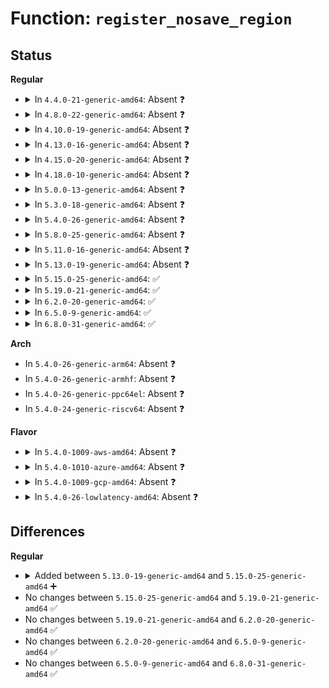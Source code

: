 # Function: <code>register_nosave_region</code>

## Status
<b>Regular</b>
<ul>
<li>
<details>
<summary>In <code>4.4.0-21-generic-amd64</code>: Absent ❓</summary>

```json
{
  "name": "register_nosave_region",
  "collision_type": "Static Duplication",
  "inline_type": "Full",
  "funcs": [
    {
      "addr": 18446744071595000100,
      "name": "register_nosave_region",
      "external": false,
      "loc": "include/linux/suspend.h:368",
      "file": "arch/x86/kernel/e820.c",
      "inline": "declared, inlined",
      "caller_inline": [
        "arch/x86/kernel/e820.c:e820_mark_nosave_regions",
        "arch/x86/kernel/e820.c:e820_mark_nosave_regions"
      ],
      "caller_func": []
    },
    {
      "addr": 18446744071595057249,
      "name": "register_nosave_region",
      "external": false,
      "loc": "include/linux/suspend.h:368",
      "file": "arch/x86/kernel/aperture_64.c",
      "inline": "declared, inlined",
      "caller_inline": [
        "arch/x86/kernel/aperture_64.c:gart_iommu_hole_init"
      ],
      "caller_func": []
    }
  ],
  "symbols": []
}
```
</details>
</li>
<li>
<details>
<summary>In <code>4.8.0-22-generic-amd64</code>: Absent ❓</summary>

```json
{
  "name": "register_nosave_region",
  "collision_type": "Static Duplication",
  "inline_type": "Full",
  "funcs": [
    {
      "addr": 18446744071595163634,
      "name": "register_nosave_region",
      "external": false,
      "loc": "include/linux/suspend.h:367",
      "file": "arch/x86/kernel/e820.c",
      "inline": "declared, inlined",
      "caller_inline": [
        "arch/x86/kernel/e820.c:e820_mark_nosave_regions",
        "arch/x86/kernel/e820.c:e820_mark_nosave_regions"
      ],
      "caller_func": []
    },
    {
      "addr": 18446744071595222946,
      "name": "register_nosave_region",
      "external": false,
      "loc": "include/linux/suspend.h:367",
      "file": "arch/x86/kernel/aperture_64.c",
      "inline": "declared, inlined",
      "caller_inline": [
        "arch/x86/kernel/aperture_64.c:gart_iommu_hole_init"
      ],
      "caller_func": []
    }
  ],
  "symbols": []
}
```
</details>
</li>
<li>
<details>
<summary>In <code>4.10.0-19-generic-amd64</code>: Absent ❓</summary>

```json
{
  "name": "register_nosave_region",
  "collision_type": "Static Duplication",
  "inline_type": "Full",
  "funcs": [
    {
      "addr": 18446744071595406387,
      "name": "register_nosave_region",
      "external": false,
      "loc": "include/linux/suspend.h:369",
      "file": "arch/x86/kernel/e820.c",
      "inline": "declared, inlined",
      "caller_inline": [
        "arch/x86/kernel/e820.c:e820_mark_nosave_regions",
        "arch/x86/kernel/e820.c:e820_mark_nosave_regions"
      ],
      "caller_func": []
    },
    {
      "addr": 18446744071595466021,
      "name": "register_nosave_region",
      "external": false,
      "loc": "include/linux/suspend.h:369",
      "file": "arch/x86/kernel/aperture_64.c",
      "inline": "declared, inlined",
      "caller_inline": [
        "arch/x86/kernel/aperture_64.c:gart_iommu_hole_init"
      ],
      "caller_func": []
    }
  ],
  "symbols": []
}
```
</details>
</li>
<li>
<details>
<summary>In <code>4.13.0-16-generic-amd64</code>: Absent ❓</summary>

```json
{
  "name": "register_nosave_region",
  "collision_type": "Static Duplication",
  "inline_type": "Full",
  "funcs": [
    {
      "addr": 18446744071596325911,
      "name": "register_nosave_region",
      "external": false,
      "loc": "include/linux/suspend.h:371",
      "file": "arch/x86/kernel/e820.c",
      "inline": "declared, inlined",
      "caller_inline": [
        "arch/x86/kernel/e820.c:e820__register_nosave_regions",
        "arch/x86/kernel/e820.c:e820__register_nosave_regions"
      ],
      "caller_func": []
    },
    {
      "addr": 18446744071596387212,
      "name": "register_nosave_region",
      "external": false,
      "loc": "include/linux/suspend.h:371",
      "file": "arch/x86/kernel/aperture_64.c",
      "inline": "declared, inlined",
      "caller_inline": [
        "arch/x86/kernel/aperture_64.c:gart_iommu_hole_init"
      ],
      "caller_func": []
    }
  ],
  "symbols": []
}
```
</details>
</li>
<li>
<details>
<summary>In <code>4.15.0-20-generic-amd64</code>: Absent ❓</summary>

```json
{
  "name": "register_nosave_region",
  "collision_type": "Static Duplication",
  "inline_type": "Full",
  "funcs": [
    {
      "addr": 18446744071602643949,
      "name": "register_nosave_region",
      "external": false,
      "loc": "include/linux/suspend.h:375",
      "file": "arch/x86/kernel/e820.c",
      "inline": "declared, inlined",
      "caller_inline": [
        "arch/x86/kernel/e820.c:e820__register_nosave_regions",
        "arch/x86/kernel/e820.c:e820__register_nosave_regions"
      ],
      "caller_func": []
    },
    {
      "addr": 18446744071602705731,
      "name": "register_nosave_region",
      "external": false,
      "loc": "include/linux/suspend.h:375",
      "file": "arch/x86/kernel/aperture_64.c",
      "inline": "declared, inlined",
      "caller_inline": [
        "arch/x86/kernel/aperture_64.c:gart_iommu_hole_init"
      ],
      "caller_func": []
    }
  ],
  "symbols": []
}
```
</details>
</li>
<li>
<details>
<summary>In <code>4.18.0-10-generic-amd64</code>: Absent ❓</summary>

```json
{
  "name": "register_nosave_region",
  "collision_type": "Static Duplication",
  "inline_type": "Full",
  "funcs": [
    {
      "addr": 18446744071602813630,
      "name": "register_nosave_region",
      "external": false,
      "loc": "include/linux/suspend.h:375",
      "file": "arch/x86/kernel/e820.c",
      "inline": "declared, inlined",
      "caller_inline": [
        "arch/x86/kernel/e820.c:e820__register_nosave_regions",
        "arch/x86/kernel/e820.c:e820__register_nosave_regions"
      ],
      "caller_func": []
    },
    {
      "addr": 18446744071602878289,
      "name": "register_nosave_region",
      "external": false,
      "loc": "include/linux/suspend.h:375",
      "file": "arch/x86/kernel/aperture_64.c",
      "inline": "declared, inlined",
      "caller_inline": [
        "arch/x86/kernel/aperture_64.c:gart_iommu_hole_init"
      ],
      "caller_func": []
    }
  ],
  "symbols": []
}
```
</details>
</li>
<li>
<details>
<summary>In <code>5.0.0-13-generic-amd64</code>: Absent ❓</summary>

```json
{
  "name": "register_nosave_region",
  "collision_type": "Static Duplication",
  "inline_type": "Full",
  "funcs": [
    {
      "addr": 18446744071604608677,
      "name": "register_nosave_region",
      "external": false,
      "loc": "include/linux/suspend.h:377",
      "file": "arch/x86/kernel/e820.c",
      "inline": "declared, inlined",
      "caller_inline": [
        "arch/x86/kernel/e820.c:e820__register_nosave_regions",
        "arch/x86/kernel/e820.c:e820__register_nosave_regions"
      ],
      "caller_func": []
    },
    {
      "addr": 18446744071604675411,
      "name": "register_nosave_region",
      "external": false,
      "loc": "include/linux/suspend.h:377",
      "file": "arch/x86/kernel/aperture_64.c",
      "inline": "declared, inlined",
      "caller_inline": [
        "arch/x86/kernel/aperture_64.c:gart_iommu_hole_init"
      ],
      "caller_func": []
    }
  ],
  "symbols": []
}
```
</details>
</li>
<li>
<details>
<summary>In <code>5.3.0-18-generic-amd64</code>: Absent ❓</summary>

```json
{
  "name": "register_nosave_region",
  "collision_type": "Static Duplication",
  "inline_type": "Full",
  "funcs": [
    {
      "addr": 18446744071604704205,
      "name": "register_nosave_region",
      "external": false,
      "loc": "include/linux/suspend.h:430",
      "file": "arch/x86/kernel/e820.c",
      "inline": "declared, inlined",
      "caller_inline": [
        "arch/x86/kernel/e820.c:e820__register_nosave_regions",
        "arch/x86/kernel/e820.c:e820__register_nosave_regions"
      ],
      "caller_func": []
    },
    {
      "addr": 18446744071604774456,
      "name": "register_nosave_region",
      "external": false,
      "loc": "include/linux/suspend.h:430",
      "file": "arch/x86/kernel/aperture_64.c",
      "inline": "declared, inlined",
      "caller_inline": [
        "arch/x86/kernel/aperture_64.c:gart_iommu_hole_init"
      ],
      "caller_func": []
    }
  ],
  "symbols": []
}
```
</details>
</li>
<li>
<details>
<summary>In <code>5.4.0-26-generic-amd64</code>: Absent ❓</summary>

```json
{
  "name": "register_nosave_region",
  "collision_type": "Static Duplication",
  "inline_type": "Full",
  "funcs": [
    {
      "addr": 18446744071604716593,
      "name": "register_nosave_region",
      "external": false,
      "loc": "include/linux/suspend.h:432",
      "file": "arch/x86/kernel/e820.c",
      "inline": "declared, inlined",
      "caller_inline": [
        "arch/x86/kernel/e820.c:e820__register_nosave_regions",
        "arch/x86/kernel/e820.c:e820__register_nosave_regions"
      ],
      "caller_func": []
    },
    {
      "addr": 18446744071604800258,
      "name": "register_nosave_region",
      "external": false,
      "loc": "include/linux/suspend.h:432",
      "file": "arch/x86/kernel/aperture_64.c",
      "inline": "declared, inlined",
      "caller_inline": [
        "arch/x86/kernel/aperture_64.c:gart_iommu_hole_init"
      ],
      "caller_func": []
    }
  ],
  "symbols": []
}
```
</details>
</li>
<li>
<details>
<summary>In <code>5.8.0-25-generic-amd64</code>: Absent ❓</summary>

```json
{
  "name": "register_nosave_region",
  "collision_type": "Static Duplication",
  "inline_type": "Full",
  "funcs": [
    {
      "addr": 18446744071609063775,
      "name": "register_nosave_region",
      "external": false,
      "loc": "include/linux/suspend.h:434",
      "file": "arch/x86/kernel/e820.c",
      "inline": "declared, inlined",
      "caller_inline": [
        "arch/x86/kernel/e820.c:e820__register_nosave_regions",
        "arch/x86/kernel/e820.c:e820__register_nosave_regions"
      ],
      "caller_func": []
    },
    {
      "addr": 18446744071609140703,
      "name": "register_nosave_region",
      "external": false,
      "loc": "include/linux/suspend.h:434",
      "file": "arch/x86/kernel/aperture_64.c",
      "inline": "declared, inlined",
      "caller_inline": [
        "arch/x86/kernel/aperture_64.c:allocate_aperture"
      ],
      "caller_func": []
    }
  ],
  "symbols": []
}
```
</details>
</li>
<li>
<details>
<summary>In <code>5.11.0-16-generic-amd64</code>: Absent ❓</summary>

```json
{
  "name": "register_nosave_region",
  "collision_type": "Static Duplication",
  "inline_type": "Full",
  "funcs": [
    {
      "addr": 18446744071612127151,
      "name": "register_nosave_region",
      "external": false,
      "loc": "include/linux/suspend.h:434",
      "file": "arch/x86/kernel/e820.c",
      "inline": "declared, inlined",
      "caller_inline": [
        "arch/x86/kernel/e820.c:e820__register_nosave_regions",
        "arch/x86/kernel/e820.c:e820__register_nosave_regions"
      ],
      "caller_func": []
    },
    {
      "addr": 18446744071612210752,
      "name": "register_nosave_region",
      "external": false,
      "loc": "include/linux/suspend.h:434",
      "file": "arch/x86/kernel/aperture_64.c",
      "inline": "declared, inlined",
      "caller_inline": [
        "arch/x86/kernel/aperture_64.c:allocate_aperture"
      ],
      "caller_func": []
    }
  ],
  "symbols": []
}
```
</details>
</li>
<li>
<details>
<summary>In <code>5.13.0-19-generic-amd64</code>: Absent ❓</summary>

```json
{
  "name": "register_nosave_region",
  "collision_type": "Static Duplication",
  "inline_type": "Full",
  "funcs": [
    {
      "addr": 18446744071614267075,
      "name": "register_nosave_region",
      "external": false,
      "loc": "include/linux/suspend.h:434",
      "file": "arch/x86/kernel/e820.c",
      "inline": "declared, inlined",
      "caller_inline": [
        "arch/x86/kernel/e820.c:e820__register_nosave_regions",
        "arch/x86/kernel/e820.c:e820__register_nosave_regions"
      ],
      "caller_func": []
    },
    {
      "addr": 18446744071614354295,
      "name": "register_nosave_region",
      "external": false,
      "loc": "include/linux/suspend.h:434",
      "file": "arch/x86/kernel/aperture_64.c",
      "inline": "declared, inlined",
      "caller_inline": [
        "arch/x86/kernel/aperture_64.c:gart_iommu_hole_init"
      ],
      "caller_func": []
    }
  ],
  "symbols": []
}
```
</details>
</li>
<li>
<details>
<summary>In <code>5.15.0-25-generic-amd64</code>: ✅</summary>

```c
void register_nosave_region(long unsigned int start_pfn, long unsigned int end_pfn)
```

```json
{
  "name": "register_nosave_region",
  "collision_type": "Unique Global",
  "inline_type": "No",
  "funcs": [
    {
      "addr": 18446744071615327509,
      "name": "register_nosave_region",
      "external": true,
      "loc": "kernel/power/snapshot.c:981",
      "file": "kernel/power/snapshot.c",
      "inline": "seen, unknown",
      "caller_inline": [],
      "caller_func": [
        "arch/x86/kernel/e820.c:e820__register_nosave_regions",
        "arch/x86/kernel/e820.c:e820__register_nosave_regions",
        "arch/x86/kernel/aperture_64.c:gart_iommu_hole_init"
      ]
    }
  ],
  "symbols": [
    {
      "addr": 18446744071615327509,
      "name": "register_nosave_region",
      "section": ".init.text",
      "bind": "STB_GLOBAL",
      "size": 182
    }
  ]
}
```
</details>
</li>
<li>
<details>
<summary>In <code>5.19.0-21-generic-amd64</code>: ✅</summary>

```c
void register_nosave_region(long unsigned int start_pfn, long unsigned int end_pfn)
```

```json
{
  "name": "register_nosave_region",
  "collision_type": "Unique Global",
  "inline_type": "No",
  "funcs": [
    {
      "addr": 18446744071617110775,
      "name": "register_nosave_region",
      "external": true,
      "loc": "kernel/power/snapshot.c:985",
      "file": "kernel/power/snapshot.c",
      "inline": "seen, unknown",
      "caller_inline": [],
      "caller_func": [
        "arch/x86/kernel/e820.c:e820__register_nosave_regions",
        "arch/x86/kernel/e820.c:e820__register_nosave_regions",
        "arch/x86/kernel/aperture_64.c:gart_iommu_hole_init"
      ]
    }
  ],
  "symbols": [
    {
      "addr": 18446744071617110775,
      "name": "register_nosave_region",
      "section": ".init.text",
      "bind": "STB_GLOBAL",
      "size": 216
    }
  ]
}
```
</details>
</li>
<li>
<details>
<summary>In <code>6.2.0-20-generic-amd64</code>: ✅</summary>

```c
void register_nosave_region(long unsigned int start_pfn, long unsigned int end_pfn)
```

```json
{
  "name": "register_nosave_region",
  "collision_type": "Unique Global",
  "inline_type": "No",
  "funcs": [
    {
      "addr": 18446744071627776336,
      "name": "register_nosave_region",
      "external": true,
      "loc": "kernel/power/snapshot.c:985",
      "file": "kernel/power/snapshot.c",
      "inline": "seen, unknown",
      "caller_inline": [],
      "caller_func": [
        "arch/x86/kernel/e820.c:e820__register_nosave_regions",
        "arch/x86/kernel/e820.c:e820__register_nosave_regions",
        "arch/x86/kernel/aperture_64.c:gart_iommu_hole_init"
      ]
    }
  ],
  "symbols": [
    {
      "addr": 18446744071627776336,
      "name": "register_nosave_region",
      "section": ".init.text",
      "bind": "STB_GLOBAL",
      "size": 222
    }
  ]
}
```
</details>
</li>
<li>
<details>
<summary>In <code>6.5.0-9-generic-amd64</code>: ✅</summary>

```c
void register_nosave_region(long unsigned int start_pfn, long unsigned int end_pfn)
```

```json
{
  "name": "register_nosave_region",
  "collision_type": "Unique Global",
  "inline_type": "No",
  "funcs": [
    {
      "addr": 18446744071619539216,
      "name": "register_nosave_region",
      "external": true,
      "loc": "kernel/power/snapshot.c:985",
      "file": "kernel/power/snapshot.c",
      "inline": "seen, unknown",
      "caller_inline": [],
      "caller_func": [
        "arch/x86/kernel/e820.c:e820__register_nosave_regions",
        "arch/x86/kernel/e820.c:e820__register_nosave_regions",
        "arch/x86/kernel/aperture_64.c:gart_iommu_hole_init"
      ]
    }
  ],
  "symbols": [
    {
      "addr": 18446744071619539216,
      "name": "register_nosave_region",
      "section": ".init.text",
      "bind": "STB_GLOBAL",
      "size": 222
    }
  ]
}
```
</details>
</li>
<li>
<details>
<summary>In <code>6.8.0-31-generic-amd64</code>: ✅</summary>

```c
void register_nosave_region(long unsigned int start_pfn, long unsigned int end_pfn)
```

```json
{
  "name": "register_nosave_region",
  "collision_type": "Unique Global",
  "inline_type": "No",
  "funcs": [
    {
      "addr": 18446744071621838112,
      "name": "register_nosave_region",
      "external": true,
      "loc": "kernel/power/snapshot.c:995",
      "file": "kernel/power/snapshot.c",
      "inline": "seen, unknown",
      "caller_inline": [],
      "caller_func": [
        "arch/x86/kernel/e820.c:e820__register_nosave_regions",
        "arch/x86/kernel/e820.c:e820__register_nosave_regions",
        "arch/x86/kernel/aperture_64.c:gart_iommu_hole_init"
      ]
    }
  ],
  "symbols": [
    {
      "addr": 18446744071621838112,
      "name": "register_nosave_region",
      "section": ".init.text",
      "bind": "STB_GLOBAL",
      "size": 222
    }
  ]
}
```
</details>
</li>
</ul>
<b>Arch</b>
<ul>
<li>
In <code>5.4.0-26-generic-arm64</code>: Absent ❓
</li>
<li>
In <code>5.4.0-26-generic-armhf</code>: Absent ❓
</li>
<li>
In <code>5.4.0-26-generic-ppc64el</code>: Absent ❓
</li>
<li>
In <code>5.4.0-24-generic-riscv64</code>: Absent ❓
</li>
</ul>
<b>Flavor</b>
<ul>
<li>
<details>
<summary>In <code>5.4.0-1009-aws-amd64</code>: Absent ❓</summary>

```json
{
  "name": "register_nosave_region",
  "collision_type": "Static Duplication",
  "inline_type": "Full",
  "funcs": [
    {
      "addr": 18446744071604642883,
      "name": "register_nosave_region",
      "external": false,
      "loc": "include/linux/suspend.h:432",
      "file": "arch/x86/kernel/e820.c",
      "inline": "declared, inlined",
      "caller_inline": [
        "arch/x86/kernel/e820.c:e820__register_nosave_regions",
        "arch/x86/kernel/e820.c:e820__register_nosave_regions"
      ],
      "caller_func": []
    },
    {
      "addr": 18446744071604714200,
      "name": "register_nosave_region",
      "external": false,
      "loc": "include/linux/suspend.h:432",
      "file": "arch/x86/kernel/aperture_64.c",
      "inline": "declared, inlined",
      "caller_inline": [
        "arch/x86/kernel/aperture_64.c:gart_iommu_hole_init"
      ],
      "caller_func": []
    }
  ],
  "symbols": []
}
```
</details>
</li>
<li>
<details>
<summary>In <code>5.4.0-1010-azure-amd64</code>: Absent ❓</summary>

```json
{
  "name": "register_nosave_region",
  "collision_type": "Static Duplication",
  "inline_type": "Full",
  "funcs": [
    {
      "addr": 18446744071604610817,
      "name": "register_nosave_region",
      "external": false,
      "loc": "include/linux/suspend.h:432",
      "file": "arch/x86/kernel/e820.c",
      "inline": "declared, inlined",
      "caller_inline": [
        "arch/x86/kernel/e820.c:e820__register_nosave_regions",
        "arch/x86/kernel/e820.c:e820__register_nosave_regions"
      ],
      "caller_func": []
    },
    {
      "addr": 18446744071604682143,
      "name": "register_nosave_region",
      "external": false,
      "loc": "include/linux/suspend.h:432",
      "file": "arch/x86/kernel/aperture_64.c",
      "inline": "declared, inlined",
      "caller_inline": [
        "arch/x86/kernel/aperture_64.c:gart_iommu_hole_init"
      ],
      "caller_func": []
    }
  ],
  "symbols": []
}
```
</details>
</li>
<li>
<details>
<summary>In <code>5.4.0-1009-gcp-amd64</code>: Absent ❓</summary>

```json
{
  "name": "register_nosave_region",
  "collision_type": "Static Duplication",
  "inline_type": "Full",
  "funcs": [
    {
      "addr": 18446744071604720675,
      "name": "register_nosave_region",
      "external": false,
      "loc": "include/linux/suspend.h:432",
      "file": "arch/x86/kernel/e820.c",
      "inline": "declared, inlined",
      "caller_inline": [
        "arch/x86/kernel/e820.c:e820__register_nosave_regions",
        "arch/x86/kernel/e820.c:e820__register_nosave_regions"
      ],
      "caller_func": []
    },
    {
      "addr": 18446744071604791767,
      "name": "register_nosave_region",
      "external": false,
      "loc": "include/linux/suspend.h:432",
      "file": "arch/x86/kernel/aperture_64.c",
      "inline": "declared, inlined",
      "caller_inline": [
        "arch/x86/kernel/aperture_64.c:gart_iommu_hole_init"
      ],
      "caller_func": []
    }
  ],
  "symbols": []
}
```
</details>
</li>
<li>
<details>
<summary>In <code>5.4.0-26-lowlatency-amd64</code>: Absent ❓</summary>

```json
{
  "name": "register_nosave_region",
  "collision_type": "Static Duplication",
  "inline_type": "Full",
  "funcs": [
    {
      "addr": 18446744071604720705,
      "name": "register_nosave_region",
      "external": false,
      "loc": "include/linux/suspend.h:432",
      "file": "arch/x86/kernel/e820.c",
      "inline": "declared, inlined",
      "caller_inline": [
        "arch/x86/kernel/e820.c:e820__register_nosave_regions",
        "arch/x86/kernel/e820.c:e820__register_nosave_regions"
      ],
      "caller_func": []
    },
    {
      "addr": 18446744071604804388,
      "name": "register_nosave_region",
      "external": false,
      "loc": "include/linux/suspend.h:432",
      "file": "arch/x86/kernel/aperture_64.c",
      "inline": "declared, inlined",
      "caller_inline": [
        "arch/x86/kernel/aperture_64.c:gart_iommu_hole_init"
      ],
      "caller_func": []
    }
  ],
  "symbols": []
}
```
</details>
</li>
</ul>

## Differences
<b>Regular</b>
<ul>
<li>
<details>
<summary>Added between <code>5.13.0-19-generic-amd64</code> and <code>5.15.0-25-generic-amd64</code> ➕</summary>

```c
void register_nosave_region(long unsigned int start_pfn, long unsigned int end_pfn)
```
</details>
</li>
<li>
No changes between <code>5.15.0-25-generic-amd64</code> and <code>5.19.0-21-generic-amd64</code> ✅
</li>
<li>
No changes between <code>5.19.0-21-generic-amd64</code> and <code>6.2.0-20-generic-amd64</code> ✅
</li>
<li>
No changes between <code>6.2.0-20-generic-amd64</code> and <code>6.5.0-9-generic-amd64</code> ✅
</li>
<li>
No changes between <code>6.5.0-9-generic-amd64</code> and <code>6.8.0-31-generic-amd64</code> ✅
</li>
</ul>
